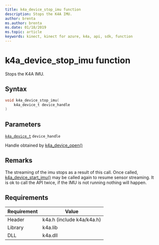 ```yaml
---
title: k4a_device_stop_imu function
description: Stops the K4A IMU. 
author: brenta
ms.author: brenta
ms.date: 01/18/2019
ms.topic: article
keywords: kinect, kinect for azure, k4a, api, sdk, function
---
```

# k4a_device_stop_imu function

Stops the K4A IMU. 

## Syntax

```C
void k4a_device_stop_imu(
    k4a_device_t device_handle
)
```
## Parameters

[`k4a_device_t`](~/api/current/k4a-device-t.md) `device_handle`

Handle obtained by 
[k4a_device_open()](~/api/current/k4a-device-open.md)

## Remarks
The streaming of the imu stops as a result of this call. Once called, 
[k4a_device_start_imu()](~/api/current/k4a-device-start-imu.md)
 may be called again to resume sensor streaming. It is ok to call the API twice, if the IMU is not running nothing will happen.

## Requirements

Requirement | Value
------------|--------------------------------
 Header | k4a.h (include k4a/k4a.h) 
 Library | k4a.lib 
 DLL | k4a.dll 


